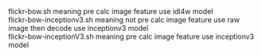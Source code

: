 flickr-bow.sh meaning pre calc image feature use idl4w model  
flickr-bow-inceptionv3.sh meaning not pre calc image feature use raw image then decode use inceptionv3 model  
flickr-bow-inceptionV3.sh meaning pre calc image feature use inceptionv3 model  
